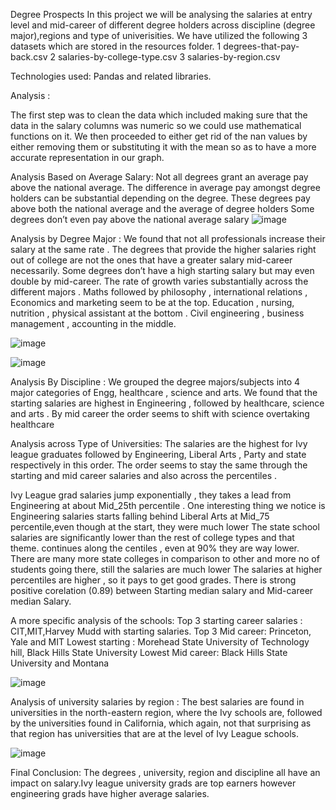 Degree Prospects 
In this project we will be analysing the salaries at entry level and mid-career of different degree holders across discipline (degree major),regions and type of univerisities.
We have utilized the following 3 datasets which are stored in the resources folder.
1 degrees-that-pay-back.csv
2 salaries-by-college-type.csv
3 salaries-by-region.csv

Technologies used:
Pandas and related libraries.

Analysis  :

The first step was to clean the data which included making sure that the data in the salary columns was numeric so we could use mathematical functions on it. We then proceeded to either get rid of the nan values by either removing them or  substituting it with the mean so as to have a more accurate representation in our graph.


Analysis Based on Average Salary:
Not all degrees grant an average pay above the national average.
The difference in average pay amongst degree holders can be substantial depending on the degree.
These degrees pay above both the national average and the average of degree holders
Some degrees don’t even pay above the national average salary
![image](https://user-images.githubusercontent.com/112128775/196760068-3b2fe48d-cc7e-4ae5-9b29-a33516a07366.png)



Analysis by Degree Major :
We found that not all professionals increase their salary at the same rate . 
The degrees that provide the higher salaries right out of college are not the ones that have a greater salary mid-career necessarily.
Some degrees don’t have a high starting salary but may even double by mid-career.
The rate of growth varies substantially across the different majors . Maths followed by philosophy , international relations , Economics and marketing seem to be at the top. Education , nursing, nutrition , physical assistant at the bottom . Civil engineering , business management , accounting  in the middle.

![image](https://user-images.githubusercontent.com/112128775/196760737-5e69a151-bf46-4ceb-adbb-e11efbeb3b64.png)


![image](https://user-images.githubusercontent.com/112128775/196760618-eff44bc3-dfa7-4458-913d-6df0d5eba829.png)


Analysis By Discipline :
We grouped the degree majors/subjects into 4 major categories of Engg, healthcare , science and arts. We found  that the  starting salaries are highest in Engineering , followed by healthcare, science and arts . By mid career the order seems to shift with science overtaking healthcare

Analysis across Type of Universities:
The salaries are the highest for Ivy league graduates followed by  Engineering, Liberal Arts , Party and state respectively in this order. The order seems to stay the same through the starting and mid career salaries and also across the percentiles . 

Ivy League grad salaries jump exponentially , they takes a lead from Engineering at about Mid_25th percentile . One interesting thing we notice is Engineering salaries starts falling behind Liberal Arts at Mid_75 percentile,even though at the start, they were much lower
The state school salaries are significantly lower than the rest of college types  and that theme. continues along the centiles , even at 90% they are way lower. There are many more state colleges in comparison to other and more no of students going there, still the salaries are much lower
The salaries at higher percentiles are higher , so it pays to get good grades. There is strong positive corelation (0.89) between Starting median salary and Mid-career median Salary.

A more specific analysis of the schools:
Top 3 starting career salaries  : CIT,MIT,Harvey Mudd with starting salaries.
Top 3 Mid career: Princeton, Yale and MIT
Lowest starting  : Morehead State University of Technology hill, Black Hills State University
Lowest Mid career: Black Hills State University and Montana 

![image](https://user-images.githubusercontent.com/112128775/196760412-8ec9b595-8528-476f-921f-8f675e70b42d.png)



Analysis of university salaries by region :
The best salaries are found in universities in the north-eastern region,
where the Ivy schools are, followed by the universities found in California, 
which again, not that surprising as that region has universities that are at 
the level of Ivy League schools. 

![image](https://user-images.githubusercontent.com/112128775/196760529-5d129489-4ce4-4249-a169-0885b76ba4bb.png)

Final Conclusion:
The degrees , university, region and discipline all have an impact on salary.Ivy league university grads are top earners however engineering grads have higher average salaries. 


